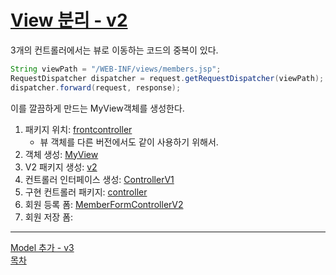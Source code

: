 # [View 분리 - v2](4-3.md)
3개의 컨트롤러에서는 뷰로 이동하는 코드의 중복이 있다.
```java
String viewPath = "/WEB-INF/views/members.jsp";
RequestDispatcher dispatcher = request.getRequestDispatcher(viewPath);
dispatcher.forward(request, response);
```
이를 깔끔하게 만드는 MyView객체를 생성한다.

1. 패키지 위치: [frontcontroller](../src/main/java/hello/servlet/web/frontcontroller) 
   - 뷰 객체를 다른 버전에서도 같이 사용하기 위해서.
2. 객체 생성: [MyView](../src/main/java/hello/servlet/web/frontcontroller/MyView.java) 
3. V2 패키지 생성: [v2](../src/main/java/hello/servlet/web/frontcontroller/v2)
4. 컨트롤러 인터페이스 생성: [ControllerV1](../src/main/java/hello/servlet/web/frontcontroller/v2/ControllerV2.java)
5. 구현 컨트롤러 패키지: [controller](../src/main/java/hello/servlet/web/frontcontroller/v2/controller)
6. 회원 등록 폼: [MemberFormControllerV2](../src/main/java/hello/servlet/web/frontcontroller/v2/controller/MemberFormControllerV2.java)
7. 회원 저장 폼: 




--- 
[Model 추가 - v3](4-4.md)     
[목차](../README.md)  
